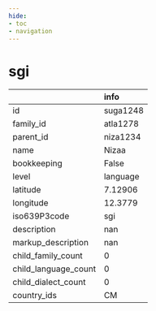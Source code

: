 ```yaml
---
hide:
- toc
- navigation
---
```

# sgi
|                      | info     |
|:---------------------|:---------|
| id                   | suga1248 |
| family_id            | atla1278 |
| parent_id            | niza1234 |
| name                 | Nizaa    |
| bookkeeping          | False    |
| level                | language |
| latitude             | 7.12906  |
| longitude            | 12.3779  |
| iso639P3code         | sgi      |
| description          | nan      |
| markup_description   | nan      |
| child_family_count   | 0        |
| child_language_count | 0        |
| child_dialect_count  | 0        |
| country_ids          | CM       |